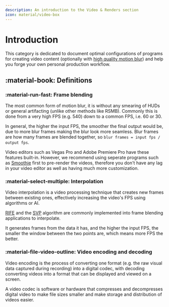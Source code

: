 ```yaml
---
description: An introduction to the Video & Renders section
icon: material/video-box
---
```


# <!--:material-video-box:--> Introduction

This category is dedicated to document optimal configurations of programs for creating video content (optionally with [high quality motion blur](./smoothie/index.md)) and help you forge your own personal production workflow.

## :material-book: Definitions

### :material-run-fast: Frame blending
The most common form of motion blur, it is without any smearing of HUDs or general artifacting (unlike other methods like RSMB). Commonly this is done from a very high FPS (e.g. 540) down to a common FPS, i.e. 60 or 30.

In general, the higher the input FPS, the smoother the final output would be, due to more blur frames making the blur look more seamless. Blur frames are how many frames are blended together, so `blur frames = input fps / output fps`.

Video editors such as Vegas Pro and Adobe Premiere Pro have these features built-in. However, we recommend using seperate programs such as [Smoothie](./smoothie/index.md) first to pre-render the videos, therefore you don't have any lag in your video editor as well as having much more customization.

### :material-select-multiple: Interpolation

Video interpolation is a video processing technique that creates new frames between existing ones, effectively increasing the video's FPS using algorithms or AI.

[RIFE](https://github.com/megvii-research/ECCV2022-RIFE) and the [SVP](https://www.svp-team.com) algorithm are commonly implemented into frame blending applications to interpolate.

It generates frames from the data it has, and the higher the input FPS, the smaller the window between the two points are, which means more FPS the better.

### :material-file-video-outline: Video encoding and decoding

Video encoding is the process of converting one format (e.g. the raw visual data captured during recording) into a digital codec, with decoding converting videos into a format that can be displayed and viewed on a screen.

A video codec is software or hardware that compresses and decompresses digital video to make file sizes smaller and make storage and distribution of videos easier.